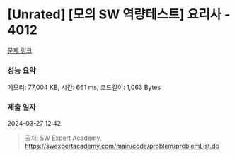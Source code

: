 # [Unrated] [모의 SW 역량테스트] 요리사 - 4012 

[문제 링크](https://swexpertacademy.com/main/code/problem/problemDetail.do?contestProbId=AWIeUtVakTMDFAVH) 

### 성능 요약

메모리: 77,004 KB, 시간: 661 ms, 코드길이: 1,063 Bytes

### 제출 일자

2024-03-27 12:42



> 출처: SW Expert Academy, https://swexpertacademy.com/main/code/problem/problemList.do